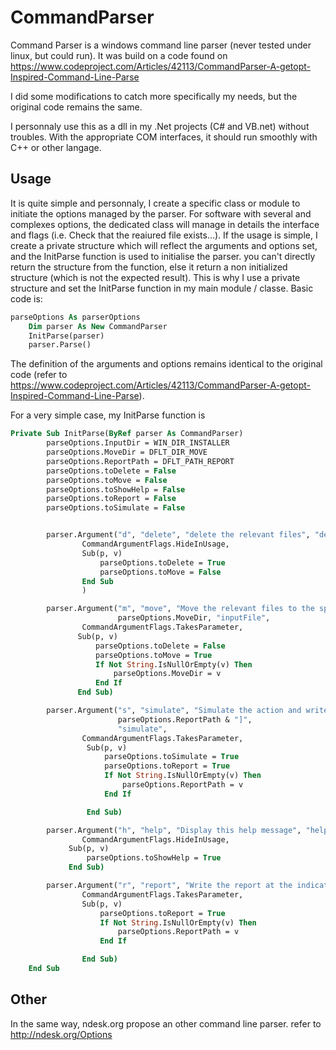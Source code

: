 # CommandParser
Command Parser is a windows command line parser (never tested under linux, but could run).
It was build on a code found on https://www.codeproject.com/Articles/42113/CommandParser-A-getopt-Inspired-Command-Line-Parse

I did some modifications to catch more specifically my needs, but the original code remains the same.

I personnaly use this as a dll in my .Net projects (C# and VB.net) without troubles. With the appropriate COM interfaces, it should run smoothly with C++ or other langage.


## Usage 
It is quite simple and personnaly, I create a specific class or module to initiate the options managed by the parser. 
For software with several and complexes options, the dedicated class will manage in details the interface and flags (i.e. Check that the reaiured file exists...). 
If the usage is simple, I create a private structure which will reflect the arguments and options set, and the InitParse function is used to initialise the parser.
you can't directly return the structure from the function, else it return a non initialized structure (which is not the expected result). This is why I use a private structure and set the InitParse function in my main module / classe.
Basic code is:
```vb
parseOptions As parserOptions
    Dim parser As New CommandParser
    InitParse(parser)
    parser.Parse()
 ```
        
The definition of the arguments and options remains identical to the original code (refer to https://www.codeproject.com/Articles/42113/CommandParser-A-getopt-Inspired-Command-Line-Parse).

For a very simple case, my InitParse function is
```vb
Private Sub InitParse(ByRef parser As CommandParser)
        parseOptions.InputDir = WIN_DIR_INSTALLER
        parseOptions.MoveDir = DFLT_DIR_MOVE
        parseOptions.ReportPath = DFLT_PATH_REPORT
        parseOptions.toDelete = False
        parseOptions.toMove = False
        parseOptions.toShowHelp = False
        parseOptions.toReport = False
        parseOptions.toSimulate = False


        parser.Argument("d", "delete", "delete the relevant files", "delete",
                CommandArgumentFlags.HideInUsage,
                Sub(p, v)
                    parseOptions.toDelete = True
                    parseOptions.toMove = False
                End Sub
                )

        parser.Argument("m", "move", "Move the relevant files to the specificed directory - default: " &
                        parseOptions.MoveDir, "inputFile",
                CommandArgumentFlags.TakesParameter,
               Sub(p, v)
                   parseOptions.toDelete = False
                   parseOptions.toMove = True
                   If Not String.IsNullOrEmpty(v) Then
                       parseOptions.MoveDir = v
                   End If
               End Sub)

        parser.Argument("s", "simulate", "Simulate the action and write the report in the indicated file [" &
                        parseOptions.ReportPath & "]",
                        "simulate",
                CommandArgumentFlags.TakesParameter,
                 Sub(p, v)
                     parseOptions.toSimulate = True
                     parseOptions.toReport = True
                     If Not String.IsNullOrEmpty(v) Then
                         parseOptions.ReportPath = v
                     End If

                 End Sub)

        parser.Argument("h", "help", "Display this help message", "help",
                CommandArgumentFlags.HideInUsage,
             Sub(p, v)
                 parseOptions.toShowHelp = True
             End Sub)

        parser.Argument("r", "report", "Write the report at the indicated path [" & parseOptions.ReportPath & "]", "report",
                CommandArgumentFlags.TakesParameter,
                Sub(p, v)
                    parseOptions.toReport = True
                    If Not String.IsNullOrEmpty(v) Then
                        parseOptions.ReportPath = v
                    End If

                End Sub)
    End Sub
 ```
 
 ## Other
 In the same way, ndesk.org propose an other command line parser.
 refer to http://ndesk.org/Options
        
        



